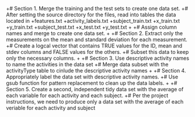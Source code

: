 +# Section 1. Merge the training and the test sets to create one data set.
+# After setting the source directory for the files, read into tables the data located in
+features.txt
+activity_labels.txt
+subject_train.txt
+x_train.txt
+y_train.txt
+subject_test.txt
+x_test.txt
+y_test.txt
+
+# Assign column names and merge to create one data set.
+
+# Section 2. Extract only the measurements on the mean and standard deviation for each measurement. 
+# Create a logcal vector that contains TRUE values for the ID, mean and stdev columns and FALSE values for the others.
+# Subset this data to keep only the necessary columns.
+
+# Section 3. Use descriptive activity names to name the activities in the data set
+# Merge data subset with the activityType table to cinlude the descriptive activity names
+
+# Section 4. Appropriately label the data set with descriptive activity names.
+# Use gsub function for pattern replacement to clean up the data labels.
+
+# Section 5. Create a second, independent tidy data set with the average of each variable for each activity and each subject. 
+# Per the project instructions, we need to produce only a data set with the average of each veriable for each activity and subject
